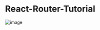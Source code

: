 # React-Router-Tutorial
![image](https://user-images.githubusercontent.com/26473415/235091849-a1e74486-a287-49e9-b58e-c5269ed9e92f.png)
